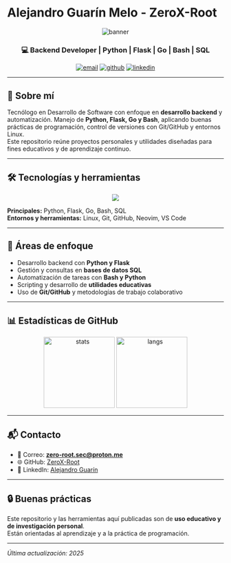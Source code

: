 # Alejandro Guarín Melo - ZeroX-Root

<p align="center">
  <img src="https://github.com/ZeroX-Root/ZeroX-Root/blob/main/bannerGit.png" alt="banner" />
</p>

<h3 align="center">💻 Backend Developer | Python | Flask | Go | Bash | SQL</h3>

<p align="center">
  <a href="mailto:zero-root.sec@proton.me"><img src="https://img.shields.io/badge/Email-D14836?style=for-the-badge&logo=gmail&logoColor=white" alt="email"/></a>
  <a href="https://github.com/ZeroX-Root"><img src="https://img.shields.io/badge/GitHub-000000?style=for-the-badge&logo=github&logoColor=white" alt="github"/></a>
  <a href="https://www.linkedin.com/in/alejandroguarin" target="_blank"><img src="https://img.shields.io/badge/LinkedIn-0A66C2?style=for-the-badge&logo=linkedin&logoColor=white" alt="linkedin"/></a>
</p>

---

## 🚀 Sobre mí

Tecnólogo en Desarrollo de Software con enfoque en **desarrollo backend** y automatización. Manejo de **Python, Flask, Go y Bash**, aplicando buenas prácticas de programación, control de versiones con Git/GitHub y entornos Linux.  
Este repositorio reúne proyectos personales y utilidades diseñadas para fines educativos y de aprendizaje continuo.

---

## 🛠️ Tecnologías y herramientas

<p align="center">
  <img src="https://skillicons.dev/icons?i=python,flask,bash,go,git,github,linux,cpp,sqlite,vscode&theme=dark" />
</p>

**Principales:** Python, Flask, Go, Bash, SQL  
**Entornos y herramientas:** Linux, Git, GitHub, Neovim, VS Code  

---

## 🎯 Áreas de enfoque

- Desarrollo backend con **Python y Flask**  
- Gestión y consultas en **bases de datos SQL**  
- Automatización de tareas con **Bash y Python**  
- Scripting y desarrollo de **utilidades educativas**  
- Uso de **Git/GitHub** y metodologías de trabajo colaborativo  

---

## 📊 Estadísticas de GitHub

<p align="center">
  <img src="https://github-readme-stats.vercel.app/api?username=ZeroX-Root&show_icons=true&theme=radical" alt="stats" height="165"/>
  <img src="https://github-readme-stats.vercel.app/api/top-langs/?username=ZeroX-Root&layout=compact&theme=radical" alt="langs" height="165"/>
</p>

---

## 📬 Contacto

- 📧 Correo: **zero-root.sec@proton.me**  
- 🌐 GitHub: [ZeroX-Root](https://github.com/ZeroX-Root)  
- 🔗 LinkedIn: [Alejandro Guarín](https://www.linkedin.com/in/alejandroguarin)  

---

## 🔒 Buenas prácticas

Este repositorio y las herramientas aquí publicadas son de **uso educativo y de investigación personal**.  
Están orientadas al aprendizaje y a la práctica de programación.  

---

*Última actualización: 2025*
